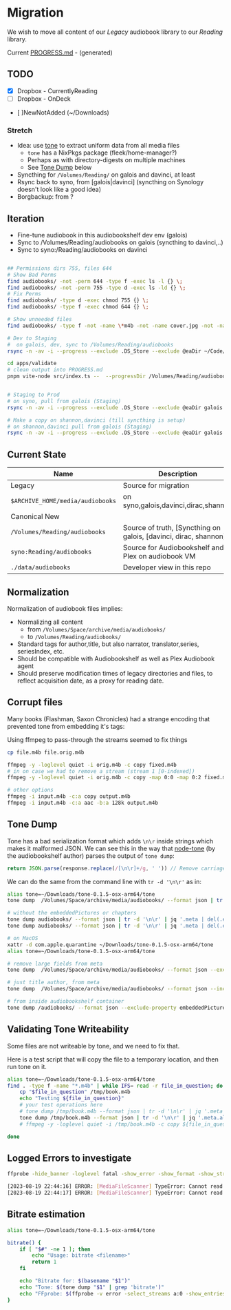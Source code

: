 # Migration

We wish to move all content of our _Legacy_ audiobook library to our _Reading_ library.

Current [PROGRESS.md](./PROGRESS.md) - (generated)

## TODO

- [x] Dropbox - CurrentlyReading
- [ ] Dropbox - OnDeck
- [ ]NewNotAdded (~/Downloads)

### Stretch

- Idea: use [tone](https://github.com/sandreas/tone) to extract uniform data from all media files
  - `tone` has a NixPkgs package (fleek/home-manager?)
  - Perhaps as with directory-digests on multiple machines
  - See [Tone Dump](#tone-dump) below
- Syncthing for `/Volumes/Reading/` on galois and davinci, at least
- Rsync back to syno, from [galois|davinci] (syncthing on Synology doesn't look like a good idea)
- Borgbackup: from ?

## Iteration

- Fine-tune audiobook in this audiobookshelf dev env (galois)
- Sync to /Volumes/Reading/audiobooks on galois (syncthing to davinci,..)
- Sync to syno:/Reading/audiobooks on davinci

```bash

## Permissions dirs 755, files 644
# Show Bad Perms
find audiobooks/ -not -perm 644 -type f -exec ls -l {} \;
find audiobooks/ -not -perm 755 -type d -exec ls -ld {} \;
# Fix Perms
find audiobooks/ -type d -exec chmod 755 {} \;
find audiobooks/ -type f -exec chmod 644 {} \;

# Show unneeded files
find audiobooks/ -type f -not -name \*m4b -not -name cover.jpg -not -name \*.epub -not -name .DS_Store | wc -l

# Dev to Staging
#  on galois, dev, sync to /Volumes/Reading/audiobooks
rsync -n -av -i --progress --exclude .DS_Store --exclude @eaDir ~/Code/iMetrical/nx-audiobook/infra/audiobookshelf/data/audiobooks/ /Volumes/Reading/audiobooks/

cd apps/validate
# clean output into PROGRESS.md
pnpm vite-node src/index.ts --  --progressDir /Volumes/Reading/audiobooks | tee ../../infra/PROGRESS.md


# Staging to Prod
# on syno, pull from galois (Staging)
rsync -n -av -i --progress --exclude .DS_Store --exclude @eaDir galois.imetrical.com:/Volumes/Reading/audiobooks/ /volume1/Reading/audiobooks/

# Make a copy on shannon,davinci (till syncthing is setup)
# on shannon,davinci pull from galois (Staging)
rsync -n -av -i --progress --exclude .DS_Store --exclude @eaDir galois.imetrical.com:/Volumes/Reading/audiobooks/ /Volumes/Reading/audiobooks/
```

## Current State

| Name                             | Description                                                       |
| -------------------------------- | ----------------------------------------------------------------- |
| Legacy                           | Source for migration                                              |
| `$ARCHIVE_HOME/media/audiobooks` | on syno,galois,davinci,dirac,shannon                              |
| Canonical New                    |                                                                   |
| `/Volumes/Reading/audiobooks`    | Source of truth, [Syncthing on galois, [davinci, dirac, shannon]] |
| `syno:Reading/audiobooks`        | Source for Audiobookshelf and Plex on audiobook VM                |
| `./data/audiobooks`              | Developer view in this repo                                       |

## Normalization

Normalization of audiobook files implies:

- Normalizing all content
  - from `/Volumes/Space/archive/media/audiobooks/`
  - to `/Volumes/Reading/audiobooks/`
- Standard tags for author,title, but also narrator, translator,series, seriesIndex, etc.
- Should be compatible with Audiobookshelf as well as Plex Audiobook agent
- Should preserve modification times of legacy directories and files, to reflect acquisition date, as a proxy for reading date.

## Corrupt files

Many books (Flashman, Saxon Chronicles) had a strange encoding that prevented tone from embedding it's tags:

Using ffmpeg to pass-through the streams seemed to fix things

```bash
cp file.m4b file.orig.m4b

ffmpeg -y -loglevel quiet -i orig.m4b -c copy fixed.m4b
# in on case we had to remove a stream (stream 1 [0-indexed])
ffmpeg -y -loglevel quiet -i orig.m4b -c copy -map 0:0 -map 0:2 fixed.m4b

# other options
ffmpeg -i input.m4b -c:a copy output.m4b
ffmpeg -i input.m4b -c:a aac -b:a 128k output.m4b

```

## Tone Dump

Tone has a bad serialization format which adds `\n\r` inside strings which makes it malformed JSON.
We can see this in the way that [node-tone](https://github.com/advplyr/node-tone/) (by the audiobookshelf author) parses the output of `tone dump`:

```js
return JSON.parse(response.replace(/[\n\r]+/g, ' ')) // Remove carriage returns`
```

We can do the same from the command line with `tr -d '\n\r'` as in:

```bash
alias tone=~/Downloads/tone-0.1.5-osx-arm64/tone
tone dump  /Volumes/Space/archive/media/audiobooks/ --format json | tr -d '\n\r' | jq

# without the embeddedPictures or chapters
tone dump audiobooks/ --format json | tr -d '\n\r' | jq '.meta | del(.embeddedPictures)'
tone dump audiobooks/ --format json | tr -d '\n\r' | jq '.meta | del(.embeddedPictures) | del(.chapters)'
```

```bash
# on MacOS
xattr -d com.apple.quarantine ~/Downloads/tone-0.1.5-osx-arm64/tone
alias tone=~/Downloads/tone-0.1.5-osx-arm64/tone

# remove large fields from meta
tone dump  /Volumes/Space/archive/media/audiobooks/ --format json --exclude-property embeddedPictures --exclude-property comment --exclude-property description | tr -d '\n\r' | jq

# just title author, from meta
tone dump  /Volumes/Space/archive/media/audiobooks/ --format json --include-property title --include-property artist | tr -d '\n\r' | jq .meta

# from inside audiobookshelf container
tone dump /audiobooks/ --format json --exclude-property embeddedPictures --exclude-property comment --exclude-property description| tr -d '\n\r'| jq
```

## Validating Tone Writeability

Some files are not writeable by tone, and we need to fix that.

Here is a test script that will copy the file to a temporary location, and then run tone on it.

```bash
alias tone=~/Downloads/tone-0.1.5-osx-arm64/tone
find . -type f -name "*.m4b" | while IFS= read -r file_in_question; do
    cp "$file_in_question" /tmp/book.m4b
    echo "Testing ${file_in_question}"
    # your test operations here
    # tone dump /tmp/book.m4b --format json | tr -d '\n\r' | jq '.meta | del(.embeddedPictures) | del(.chapters)'
    tone dump /tmp/book.m4b --format json | tr -d '\n\r' | jq '.meta.album'
    # ffmpeg -y -loglevel quiet -i /tmp/book.m4b -c copy ${file_in_question}

done
```

## Logged Errors to investigate

```bash
ffprobe -hide_banner -loglevel fatal -show_error -show_format -show_streams -show_programs -show_chapters -show_private_data -print_format json
```

```bash
[2023-08-19 22:44:16] ERROR: [MediaFileScanner] TypeError: Cannot read properties of null (reading 'bit_rate') : "/audiobooks/Alastair Reynolds - Revelation Space/Alastair Reynolds - Revelation Space 04 - Absolution Gap/Alastair Reynolds - Revelation Space 04 - Absolution Gap.m4b" (MediaFileScanner.js:65)
[2023-08-19 22:44:17] ERROR: [MediaFileScanner] TypeError: Cannot read properties of null (reading 'bit_rate') : "/audiobooks/Alastair Reynolds - Revelation Space/Alastair Reynolds - Revelation Space 03 - Redemption Ark/Alastair Reynolds - Revelation Space 03 - Redemption Ark.m4b" (MediaFileScanner.js:65)
```

## Bitrate estimation

```bash
alias tone=~/Downloads/tone-0.1.5-osx-arm64/tone

bitrate() {
    if [ "$#" -ne 1 ]; then
        echo "Usage: bitrate <filename>"
        return 1
    fi

    echo "Bitrate for: $(basename "$1")"
    echo "Tone: $(tone dump "$1" | grep 'bitrate')"
    echo "FFprobe: $(ffprobe -v error -select_streams a:0 -show_entries stream=bit_rate "$1" | grep 'rate')"
}
```

